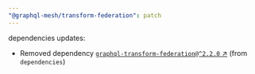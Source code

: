 ```yaml
---
"@graphql-mesh/transform-federation": patch
---
```

dependencies updates:
  - Removed dependency [`graphql-transform-federation@^2.2.0` ↗︎](https://www.npmjs.com/package/graphql-transform-federation/v/2.2.0) (from `dependencies`)
